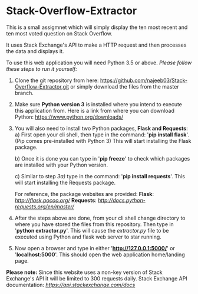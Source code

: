 # Stack-Overflow-Extractor

This is a small assigmnet which will simply display the ten most recent and ten most voted question on Stack Overflow. 

It uses Stack Exchange's API to make a HTTP request and then processes the data and displays it.

To use this web application you will need Python 3.5 or above. *Please follow these steps to run it yourself:*

1) Clone the git repository from here: https://github.com/najeeb03/Stack-Overflow-Extractor.git or simply download the files from the master branch.

2) Make sure **Python version 3** is installed where you intend to execute this application from. Here is a link from where you can download Python: https://www.python.org/downloads/

3) You will also need to install two Python  packages, **Flask and Requests**:
    a) First open your cli shell, then type in the command: '**pip install flask**'. (Pip comes pre-installed with Python 3)
       This will start installing the Flask package.

    b) Once it is done you can type in '**pip freeze**' to check which packages are installed with your Python version.

    c) Similar to step *3a)* type in the command: '**pip install requests**'. This will start installing the Requests package.
    
    For reference, the package websites are provided: 
    **Flask**: *http://flask.pocoo.org/*
    **Requests**: *http://docs.python-requests.org/en/master/*
  
4) After the steps above are done, from your cli shell change directory to where you have stored the files from this repository.
   Then type in '**python extractor.py**'. This will cause the *extractor.py* file to be executed using Python and flask web server to star running.
   
5) Now open a browser and type in either '**http://127.0.0.1:5000/**' or '**localhost:5000**'. This should open the web application home/landing page.

**Please note:** Since this website uses a non-key version of Stack Exchange's API it will be limited to 300 requests daily.
Stack Exchange API documentation: *https://api.stackexchange.com/docs*
